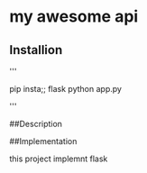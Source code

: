 # my awesome api


## Installion 

'''

pip insta;; flask
python app.py

'''

##Description



##Implementation 


this project implemnt flask
